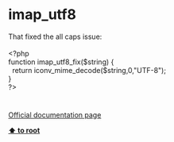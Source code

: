 # imap_utf8




<div class="phpcode"><span class="html">
That fixed the all caps issue:
<br>
<br><span class="default">&lt;?php
<br></span><span class="keyword">function </span><span class="default">imap_utf8_fix</span><span class="keyword">(</span><span class="default">$string</span><span class="keyword">) {
<br>&#xA0; return </span><span class="default">iconv_mime_decode</span><span class="keyword">(</span><span class="default">$string</span><span class="keyword">,</span><span class="default">0</span><span class="keyword">,</span><span class="string">&quot;UTF-8&quot;</span><span class="keyword">);
<br>}
<br></span><span class="default">?&gt;</span>
</span>
</div>
  

#

[Official documentation page](https://www.php.net/manual/en/function.imap-utf8.php)

**[⬆ to root](/)**